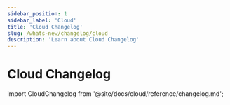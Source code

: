 ```yaml
---
sidebar_position: 1
sidebar_label: 'Cloud'
title: 'Cloud Changelog'
slug: /whats-new/changelog/cloud
description: 'Learn about Cloud Changelog'
---
```


# Cloud Changelog

import CloudChangelog from '@site/docs/cloud/reference/changelog.md';

<CloudChangelog />
